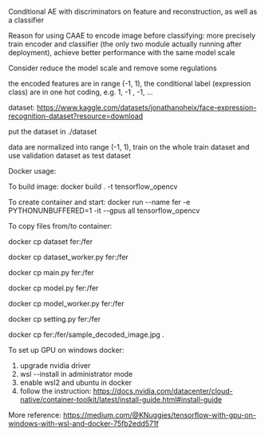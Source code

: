 Conditional AE with discriminators on feature and reconstruction, as well as a classifier

Reason for using CAAE to encode image before classifying: more precisely train encoder and classifier (the only two module actually running after deployment), achieve better performance with the same model scale

Consider reduce the model scale and remove some regulations

the encoded features are in range (-1, 1), the conditional label (expression class) are in one hot coding, e.g. 1, -1 , -1, ...

dataset: https://www.kaggle.com/datasets/jonathanoheix/face-expression-recognition-dataset?resource=download

put the dataset in ./dataset

data are normalized into range (-1, 1), train on the whole train dataset and use validation dataset as test dataset

Docker usage:

To build image: docker build . -t tensorflow_opencv

To create container and start: docker run --name fer -e PYTHONUNBUFFERED=1 -it --gpus all tensorflow_opencv

To copy files from/to container:

docker cp dataset fer:/fer

docker cp dataset_worker.py fer:/fer

docker cp main.py fer:/fer

docker cp model.py fer:/fer

docker cp model_worker.py fer:/fer

docker cp setting.py fer:/fer

docker cp fer:/fer/sample_decoded_image.jpg .

To set up GPU on windows docker:
1. upgrade nvidia driver
2. wsl --install in administrator mode
3. enable wsl2 and ubuntu in docker
4. follow the instruction: https://docs.nvidia.com/datacenter/cloud-native/container-toolkit/latest/install-guide.html#install-guide

More reference: https://medium.com/@KNuggies/tensorflow-with-gpu-on-windows-with-wsl-and-docker-75fb2edd571f